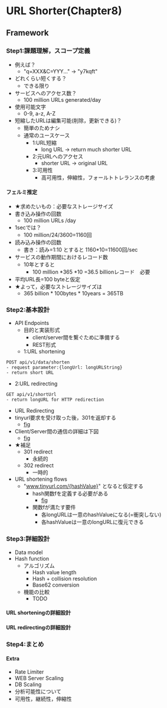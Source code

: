 # URL Shorter(Chapter8)
## Framework
### Step1:課題理解，スコープ定義
- 例えば？
  - "q=XXX&C=YYY..." -> "y7kqft"
- どれくらい短くする？
  - できる限り 
- サービスへのアクセス数？
  - 100 million URLs generated/day
- 使用可能文字
  - 0-9, a-z, A-Z
- 短縮したURLは編集可能(削除，更新できる)？
  - 簡単のためナシ
  - 通常のユースケース
    - 1:URL短縮
      - long URL -> return much shorter URL
    - 2:元URLへのアクセス
      - shorter URL -> original URL
    - 3:可用性
      - 高可用性，伸縮性，フォールトトレランスの考慮
#### フェルミ推定
- ★求めたいもの：必要なストレージサイズ
- 書き込み操作の回数
  - 100 million URLs /day
- 1secでは？
  - 100 million/24/3600=1160回
- 読み込み操作の回数
  - 書き：読み=1:10 とすると 1160*10=11600回/sec
- サービスの動作期間におけるレコード数
  - 10年とすると
    - 100 million *365 *10 =36.5 billionレコード　必要
- 平均URL長=100 byteと仮定
- ★よって，必要なストレージサイズは
  - 365 billion * 100bytes * 10years = 365TB 
### Step2:基本設計
- API Endpoints
  - 目的と実装形式
    - client/server間を繋ぐために準備する
    - REST形式
  - 1:URL shortening
```
POST api/v1/data/shorten
- request parameter:{longUrl: longURLString}
- return short URL
```
  - 2:URL redirecting
```
GET api/v1/shortUrl
- return longURL for HTTP redirection
```
- URL Redirecting
 - tinyurl要求を受け取った後，301を返却する
   - [fig](https://github.com/melonoidz/system_design_note/blob/main/fig/8-1.png)
 - Client/Server間の通信の詳細は下図
   - [fig](https://github.com/melonoidz/system_design_note/blob/main/fig/8-2.png)
 - ★補足
   - 301 redirect
     - 永続的
   - 302 redirect
     - 一時的
- URL shortening flows
  - "www.tinyurl.com/{hashValue}" となると仮定する
    - hash関数fを定義する必要がある
      - [fig](https://github.com/melonoidz/system_design_note/blob/main/fig/8-3.png)
    - 関数fが満たす要件
      - 各longURLは一意のhashValueになる(=衝突しない)
      - 各hashValueは一意のlongURLに復元できる

### Step3:詳細設計
- Data model
- Hash function
  - アルゴリズム
    - Hash value length
    - Hash + collision resolution
    - Base62 conversion
  - 機能の比較
    - TODO
#### URL shorteningの詳細設計
#### URL redirectingの詳細設計
### Step4:まとめ
#### Extra
- Rate Limiter
- WEB Server Scaling
- DB Scaling
- 分析可能性について
- 可用性，継続性，伸縮性